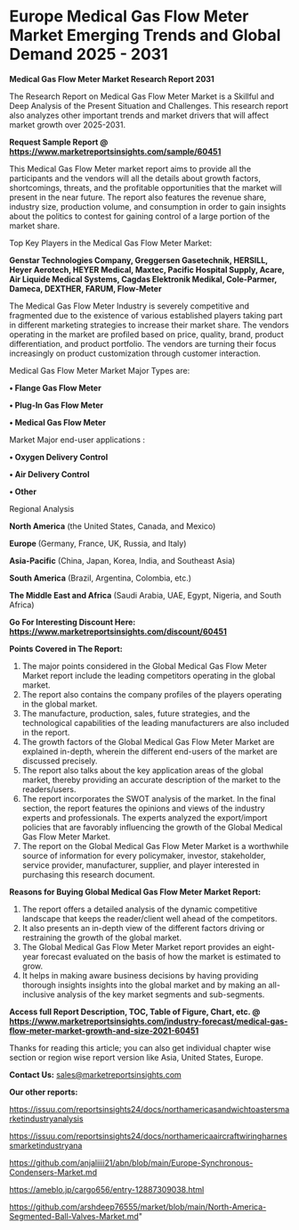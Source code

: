 # Europe Medical Gas Flow Meter Market Emerging Trends and Global Demand 2025 - 2031

<strong>Medical Gas Flow Meter Market Research Report 2031</strong>

The Research Report on Medical Gas Flow Meter Market is a Skillful and Deep Analysis of the Present Situation and Challenges. This research report also analyzes other important trends and market drivers that will affect market growth over 2025-2031.

<strong>Request Sample Report @ <a href=https://www.marketreportsinsights.com/sample/60451>https://www.marketreportsinsights.com/sample/60451</a></strong>

This Medical Gas Flow Meter market report aims to provide all the participants and the vendors will all the details about growth factors, shortcomings, threats, and the profitable opportunities that the market will present in the near future. The report also features the revenue share, industry size, production volume, and consumption in order to gain insights about the politics to contest for gaining control of a large portion of the market share.

Top Key Players in the Medical Gas Flow Meter Market:

<strong>Genstar Technologies Company, Greggersen Gasetechnik, HERSILL, Heyer Aerotech, HEYER Medical, Maxtec, Pacific Hospital Supply, Acare, Air Liquide Medical Systems, Cagdas Elektronik Medikal, Cole-Parmer, Dameca, DEXTHER, FARUM, Flow-Meter</strong>

The Medical Gas Flow Meter Industry is severely competitive and fragmented due to the existence of various established players taking part in different marketing strategies to increase their market share. The vendors operating in the market are profiled based on price, quality, brand, product differentiation, and product portfolio. The vendors are turning their focus increasingly on product customization through customer interaction.

Medical Gas Flow Meter Market Major Types are:

<strong>• Flange Gas Flow Meter

• Plug-In Gas Flow Meter

• Medical Gas Flow Meter</strong>

Market Major end-user applications :

<strong>• Oxygen Delivery Control

• Air Delivery Control

• Other</strong>

Regional Analysis

</u><strong><b>North America</b></strong> (the United States, Canada, and Mexico)

<strong><b>Europe </b></strong>(Germany, France, UK, Russia, and Italy)

<strong><b>Asia-Pacific</b></strong> (China, Japan, Korea, India, and Southeast Asia)

<strong><b>South America</b></strong> (Brazil, Argentina, Colombia, etc.)

<strong><b>The Middle East and Africa</b></strong> (Saudi Arabia, UAE, Egypt, Nigeria, and South Africa)

<strong>Go For Interesting Discount Here: <a href=https://www.marketreportsinsights.com/discount/60451>https://www.marketreportsinsights.com/discount/60451</a></strong>

<strong>Points Covered in The Report:</strong>
<ol>
  <li>The major points considered in the Global Medical Gas Flow Meter Market report include the leading competitors operating in the global market.</li>
  <li>The report also contains the company profiles of the players operating in the global market.</li>
  <li>The manufacture, production, sales, future strategies, and the technological capabilities of the leading manufacturers are also included in the report.</li>
  <li>The growth factors of the Global Medical Gas Flow Meter Market are explained in-depth, wherein the different end-users of the market are discussed precisely.</li>
  <li>The report also talks about the key application areas of the global market, thereby providing an accurate description of the market to the readers/users.</li>
  <li>The report incorporates the SWOT analysis of the market. In the final section, the report features the opinions and views of the industry experts and professionals. The experts analyzed the export/import policies that are favorably influencing the growth of the Global Medical Gas Flow Meter Market.</li>
  <li>The report on the Global Medical Gas Flow Meter Market is a worthwhile source of information for every policymaker, investor, stakeholder, service provider, manufacturer, supplier, and player interested in purchasing this research document.</li>
</ol>
<strong>Reasons for Buying Global Medical Gas Flow Meter Market Report:</strong>

<ol>
  <li>The report offers a detailed analysis of the dynamic competitive landscape that keeps the reader/client well ahead of the competitors.</li>
  <li>It also presents an in-depth view of the different factors driving or restraining the growth of the global market.</li>
  <li>The Global Medical Gas Flow Meter Market report provides an eight-year forecast evaluated on the basis of how the market is estimated to grow.</li>
  <li>It helps in making aware business decisions by having providing thorough insights insights into the global market and by making an all-inclusive analysis of the key market segments and sub-segments.</li>
</ol>
<strong>Access full Report Description, TOC, Table of Figure, Chart, etc. @ <a href=https://www.marketreportsinsights.com/industry-forecast/medical-gas-flow-meter-market-growth-and-size-2021-60451>https://www.marketreportsinsights.com/industry-forecast/medical-gas-flow-meter-market-growth-and-size-2021-60451</a></strong>


Thanks for reading this article; you can also get individual chapter wise section or region wise report version like Asia, United States, Europe.

<strong>Contact Us:</strong>
sales@marketreportsinsights.com

<strong>Our other reports:</strong>

<a href=https://issuu.com/reportsinsights24/docs/northamericasandwichtoastersmarketindustryanalysis>https://issuu.com/reportsinsights24/docs/northamericasandwichtoastersmarketindustryanalysis</a>

<a href=https://issuu.com/reportsinsights24/docs/northamericaaircraftwiringharnessmarketindustryana>https://issuu.com/reportsinsights24/docs/northamericaaircraftwiringharnessmarketindustryana</a>

<a href=https://github.com/anjaliiii21/abn/blob/main/Europe-Synchronous-Condensers-Market.md>https://github.com/anjaliiii21/abn/blob/main/Europe-Synchronous-Condensers-Market.md</a>

<a href=https://ameblo.jp/cargo656/entry-12887309038.html>https://ameblo.jp/cargo656/entry-12887309038.html</a>

<a href=https://github.com/arshdeep76555/market/blob/main/North-America-Segmented-Ball-Valves-Market.md>https://github.com/arshdeep76555/market/blob/main/North-America-Segmented-Ball-Valves-Market.md</a>"
